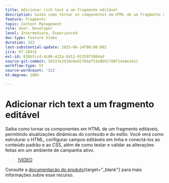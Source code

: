 ```yaml
---
title: Adicionar rich text a um fragmento editável
description: Saiba como tornar os componentes em HTML de um fragmento editáveis, permitindo atualizações dinâmicas do conteúdo e do estilo. Você verá como estruturar o HTML, configurar campos editáveis em linha e conectá-los ao conteúdo padrão e ao CSS, além de como testar e validar as alterações feitas em um ambiente de campanha ativo.
feature: Fragments
topic: Content Management
role: User, Developer
level: Intermediate, Experienced
doc-type: Feature Video
duration: 333
last-substantial-update: 2025-06-24T00:00:00Z
jira: KT-18432
exl-id: 83bbfccd-dc86-422a-8412-9135973084ad
source-git-commit: 34337e2d18a9ed1f84ef53e8b91780f14a4e2e11
workflow-type: ht
source-wordcount: '121'
ht-degree: 100%

---
```



# Adicionar rich text a um fragmento editável

Saiba como tornar os componentes em HTML de um fragmento editáveis, permitindo atualizações dinâmicas do conteúdo e do estilo. Você verá como estruturar o HTML, configurar campos editáveis em linha e conectá-los ao conteúdo padrão e ao CSS, além de como testar e validar as alterações feitas em um ambiente de campanha ativo.

>[!VIDEO](https://video.tv.adobe.com/v/3464363/?learn=on&enablevpops)

Consulte a [documentação do produto](https://experienceleague.adobe.com/pt-br/docs/journey-optimizer/using/content-management/fragments/customizable-fragments){target="_blank"} para mais informações sobre esse recurso.
